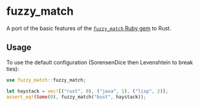 # fuzzy_match

A port of the basic features of the [`fuzzy_match` Ruby gem](https://github.com/seamusabshere/fuzzy_match) to Rust.

## Usage

To use the default configuration (SorensenDice then Levenshtein to break ties):

```rust
use fuzzy_match::fuzzy_match;

let haystack = vec![("rust", 0), ("java", 1), ("lisp", 2)];
assert_eq!(Some(0), fuzzy_match("bust", haystack));
```